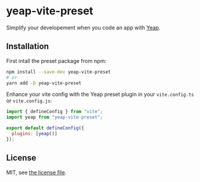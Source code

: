 # yeap-vite-preset

Simplify your developement when you code an app with [Yeap](https://github.com/yeapjs/yeap).

## Installation

First intall the preset package from npm:

```bash
npm install --save-dev yeap-vite-preset
# or
yarn add -D yeap-vite-preset
```

Enhance your vite config with the Yeap preset plugin in your `vite.config.ts` or `vite.config.js`:

```js
import { defineConfig } from "vite";
import yeap from "yeap-vite-preset";

export default defineConfig({
  plugins: [yeap()]
});
```

## License

MIT, see [the license file](./LICENSE).
